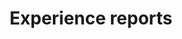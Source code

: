 ---
title: "Experience reports"
time: 13:30 - 14:00
type: session
session_type: presentations
weight: 5
talks:
    "Kongesalen 2+3":
        - 108-en-suksesshistorie-fra-vipps-når-alle-tar-ansvar-for-ux
    "Kongesalen 1":
        - 74-digital-inkludering-ta-vare-på-de-som-er-utafor
    "Kongesalen 4":
        - 15-working-in-babel-my-experiences-in-a-multilingual-workplace
    "Dræggen 1":
        - 163-spikke-workshop
---